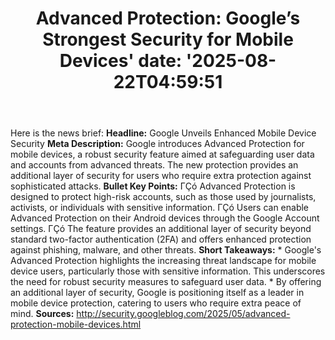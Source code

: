 ﻿---
title: "Advanced Protection: Google’s Strongest Security for Mobile Devices'
date: '2025-08-22T04:59:51"
category: "Markets"
summary: ""
slug: "advanced protection googles strongest security for mobile de"
source_urls:
  - "http://security.googleblog.com/2025/05/advanced-protection-mobile-devices.html"
seo:
  title: "Advanced Protection: Google’s Strongest Security for Mobile Devices | Hash n Hedge'
  description: '"
  keywords: ["news", "markets", "brief"]
---
Here is the news brief:  **Headline:** Google Unveils Enhanced Mobile Device Security  **Meta Description:** Google introduces Advanced Protection for mobile devices, a robust security feature aimed at safeguarding user data and accounts from advanced threats. The new protection provides an additional layer of security for users who require extra protection against sophisticated attacks.  **Bullet Key Points:**  ΓÇó Advanced Protection is designed to protect high-risk accounts, such as those used by journalists, activists, or individuals with sensitive information. ΓÇó Users can enable Advanced Protection on their Android devices through the Google Account settings. ΓÇó The feature provides an additional layer of security beyond standard two-factor authentication (2FA) and offers enhanced protection against phishing, malware, and other threats.  **Short Takeaways:**  * Google's Advanced Protection highlights the increasing threat landscape for mobile device users, particularly those with sensitive information. This underscores the need for robust security measures to safeguard user data. * By offering an additional layer of security, Google is positioning itself as a leader in mobile device protection, catering to users who require extra peace of mind.  **Sources:**  http://security.googleblog.com/2025/05/advanced-protection-mobile-devices.html 
